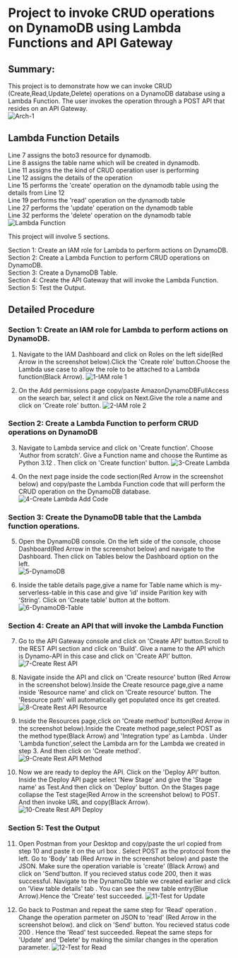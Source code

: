 # Project to invoke CRUD operations on DynamoDB using Lambda Functions and API Gateway
## Summary:
This project is to demonstrate how we can invoke CRUD (Create,Read,Update,Delete) operations on a DynamoDB database using a Lambda Function. The user invokes the operation through a POST API that resides on an API Gateway.  
![Arch-1](https://github.com/vmk81/Serverless-Project/assets/157844406/b190c973-87ed-4e60-bc78-ff9d5141aa5d)  

## Lambda Function Details
Line 7 assigns the boto3 resource for dynamodb.  
Line 8 assigns the table name which will be created in dynamodb.  
Line 11 assigns the the kind of CRUD operation user is performing  
Line 12 assigns the details of the operation  
Line 15 performs the 'create' operation on the dynamodb table using the details from Line 12  
Line 19 performs the 'read' operation on the dynamodb table  
Line 27 performs the 'update' operation on the dynamodb table  
Line 32 performs the 'delete' operation on the dynamodb table  
![Lambda Function](https://github.com/vmk81/Serverless-Project/assets/157844406/f93e311a-2932-4ea3-bd4b-01b610fc511f)  

This project will involve 5 sections.  

Section 1: Create an IAM role for Lambda to perform actions on DynamoDB.  
Section 2: Create a Lambda Function to perform CRUD operations on DynamoDB.  
Section 3: Create a DynamoDB Table.  
Section 4: Create the API Gateway that will invoke the Lambda Function.  
Section 5: Test the Output.  

## Detailed Procedure

### Section 1: Create an IAM role for Lambda to perform actions on DynamoDB.
1. Navigate to the IAM Dashboard and click on Roles on the left side(Red Arrow in the screenshot below).Click the 'Create role' button.Choose the Lambda use case to allow the role to be attached to a Lambda function(Black Arrow).
![1-IAM role 1](https://github.com/vmk81/Serverless-Project/assets/157844406/2a4aab3c-8555-4a80-ae30-fadd01477a02)

2. On the Add permissions page copy/paste AmazonDynamoDBFullAccess on the search bar, select it and click on Next.Give the role a name and click on 'Create role' button.
![2-IAM role 2](https://github.com/vmk81/Serverless-Project/assets/157844406/1e4838b7-4e93-459d-84f0-14452b2e81d1)

### Section 2: Create a Lambda Function to perform CRUD operations on DynamoDB
3. Navigate to Lambda service and click on 'Create function'. Choose 'Author from scratch'. Give a Function name and choose the Runtime as Python 3.12 . Then click on 'Create function' button.
![3-Create Lambda](https://github.com/vmk81/Serverless-Project/assets/157844406/c827ab4d-b16c-4276-974d-60219e615bba)

4. On the next page inside the code section(Red Arrow in the screenshot below) and copy/paste the Lambda Function code that will perform the CRUD operation on the DynamoDB database.
![4-Create Lambda Add Code](https://github.com/vmk81/Serverless-Project/assets/157844406/a4b25612-845c-4eb9-bcfa-20e8abdf5d70)

### Section 3: Create the DynamoDB table that the Lambda function operations.
5. Open the DynamoDB console. On the left side of the console, choose Dashboard(Red Arrow in the screenshot below) and navigate to the Dashboard. Then click on Tables below the Dashboard option on the left.   
![5-DynamoDB](https://github.com/vmk81/Serverless-Project/assets/157844406/b8dfff00-0ffc-47fa-9970-abed3c7b2161)

6. Inside the table details page,give a name for Table name which is my-serverless-table in this case and give 'id' inside Parition key with 'String'. Click on 'Create table' button at the bottom.
![6-DynamoDB-Table](https://github.com/vmk81/Serverless-Project/assets/157844406/86b2f4e5-b624-4779-bc2f-8fb44d16a0b6)

### Section 4: Create an API that will invoke the Lambda Function

7. Go to the API Gateway console and click on 'Create API' button.Scroll to the REST API section and click on 'Build'. Give a name to the API which is Dynamo-API in this case and click on 'Create API' button.
![7-Create Rest API](https://github.com/vmk81/Serverless-Project/assets/157844406/dfda5b6c-d360-4964-9dcf-6e93f954f26e)
 
8. Navigate inside the API and click on 'Create resource' button (Red Arrow in the screenshot below).Inside the Create resource page,give a name inside 'Resource name' and click on 'Create resource' button. The 'Resource path' will automatically get populated once its get created.  
![8-Create Rest API Resource](https://github.com/vmk81/Serverless-Project/assets/157844406/0a3f5855-52d8-47a2-bed7-d753fa9dab9c)

9. Inside the Resources page,click on 'Create method' button(Red Arrow in the screenshot below).Inside the Create method page,select POST as the method type(Black Arrow) and 'Integration type' as Lambda . Under 'Lambda function',select the Lambda arn for the Lambda we created in step 3. And then click on 'Create method'.  
![9-Create Rest API Method](https://github.com/vmk81/Serverless-Project/assets/157844406/d0fe1505-f065-40cc-bb4b-84b1e3db7a77)

10. Now we are ready to deploy the API. Click on the 'Deploy API' button. Inside the Deploy API page select 'New Stage' and give the 'Stage name' as Test.And then click on 'Deploy' button. On the Stages page collapse the Test stage(Red Arrow in the screenshot below) to POST. And then invoke URL and copy(Black Arrow).  
![10-Create Rest API Deploy](https://github.com/vmk81/Serverless-Project/assets/157844406/107d912e-cd37-48df-9d8b-e8e0f8aa5240)

### Section 5: Test the Output

11. Open Postman from your Desktop and copy/paste the url copied from step 10 and paste it on the url box . Select POST as the protocol from the left. Go to 'Body' tab (Red Arrow in the screenshot below) and paste the JSON. Make sure the operation variable is 'create' (Black Arrow) and click on 'Send'button. If you recieved status code 200, then it was successful. Navigate to the DynamoDb table we created earlier and click on 'View table details' tab . You can see the new table entry(Blue Arrow).Hence the 'Create' test succeeded.
![11-Test for Update](https://github.com/vmk81/Serverless-Project/assets/157844406/ab947c39-db8e-49ec-a31b-34d7b8a36917)

13. Go back to Postman and repeat the same step for 'Read' operation . Change the operation parmeter on JSON to 'read' (Red Arrow in the screenshot below). and click on 'Send' button. You recieved status code 200 . Hence the 'Read' test succeeded. Repeat the same steps for 'Update' and 'Delete' by making the similar changes in the operation parameter.
![12-Test for Read](https://github.com/vmk81/Serverless-Project/assets/157844406/dfb7f21b-ab42-4e68-bac9-d92289d78d3b)

